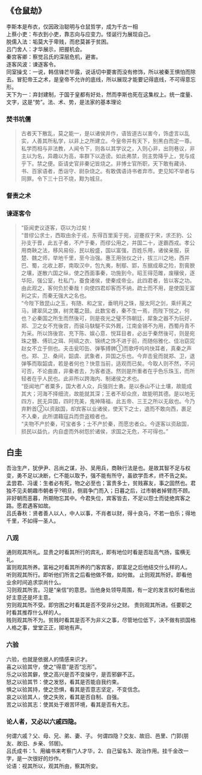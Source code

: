 ## 《仓鼠劫》
李斯本是布衣，仅因政治聪明与仓鼠哲学，成为千古一相  
上蔡小吏：布衣到小吏，靠志向与应变力。怪诞行为展现自己。  
脱儒入法：垢莫大于卑贱，而悲莫甚于贫困。  
吕门舍人：才华展示，把握机会。  
秦宫客卿：察觉吕氏的深层危机，避害。  
逐客风波：谏逐客令。  
同室操戈：一说，韩信锋芒毕露，说话切中要害而没有修饰，所以被秦王惧怕而除去。冒犯帝王之术，是皇帝不允许的底线，所以展现才能要记得底线，不可得意忘形。  
天下为一：弃封建制，于国于皇都有好处，然而李斯也死在这集权上。统一度量、文字，这是“势”。法、术、势，是法家的基本理论  
### 焚书坑儒
>古者天下散乱，莫之能一，是以诸侯并作，语皆道古以害今，饰虚言以乱实，人善其所私学，以非上之所建立。今皇帝并有天下，别黑白而定一尊。私学而相与非法教，人闻令下，则各以其学议之，入则心非，出则巷议，非主以为名，异趣以为高，率群下以造谤。如此弗禁，则主势降乎上，党与成乎下。禁之便。臣请史官非秦记皆烧之。非博士官所职，天下敢有藏诗、书、百家语者，悉诣守、尉杂烧之。有敢偶语诗书者弃市。吏见知不举者与同罪。令下三十日不烧，黥为城旦。  

### 督责之术  

### 谏逐客令
>“臣闻吏议逐客，窃以为过矣！  
“昔缪公求士，西取由余于戎，东得百里奚于宛，迎蹇叔于宋，求丕豹、公孙支于晋，此五子者，不产于秦，而缪公用之，并国二十，遂霸西戎。孝公用商鞅之法，移风易俗，民以殷盛，国以富强，百姓乐用，诸侯亲服，获楚、魏之师，举地千里，至今治强。惠王用张仪之计，拔三川之地，西并巴、蜀，北收上郡，南取汉中，包九夷，制鄢、郢，东据成皋之险，割膏腴之壤，遂散六国之纵，使之西面事秦，功施到今。昭王得范雎，废穰侯，逐华阳，强公室，杜私门，蚕食诸侯，使秦成帝业。此四君者，皆以客之功。由此观之，客何负於秦哉！向使四君却客而不纳，疏士而不用，是使国无富利之实，而秦无强大之名也。  
“今陛下致昆山之玉，有随、和之宝，垂明月之珠，服太阿之剑，乘纤离之马，建翠凤之旗，树灵鼍之鼓。此数宝者，秦不生一焉，而陛下悦之，何也？必秦国之所生而然後可，则是夜光之璧不饰朝廷，犀象之器不为玩好，郑、卫之女不充後宫，而骏马駃騠不实外厩，江南金锡不为用，西蜀丹青不为采。所以饰後宫、充下陈、娱心意、悦耳目者，必出于秦然後可，则是宛珠之簪、傅玑之珥、阿缟之衣、锦绣之饰不进于前，而随俗雅化、佳冶窈窕赵女不立于侧也。夫击瓮叩缶、弹筝搏髀①而歌呼呜呜快耳者，真秦之声也。郑、卫、桑间，韶虞、武象者，异国之乐也。今弃击瓮而就郑、卫，退弹筝而取韶虞，若是者何也？快意当前，适观而已矣。今取人则不然，不问可否，不论曲直，非秦者去，为客者逐。然则是所重者在乎色乐珠玉，而所轻者在乎人民也。此非所以跨海内、制诸侯之术也。  
“臣闻地广者粟多，国大者人众，兵强则士勇。是以泰山不让土壤，故能成其大；河海不择细流，故能就其深；王者不却众庶，故能明其德。是以地无四方，民无异国，四时充美，鬼神降福，此五帝、三王之所以无敌也。今乃弃黔首②以资敌国，却宾客以业诸侯，使天下之士，退而不敢向西，裹足不入秦，此所谓藉寇兵而赍盗粮者也。  
“夫物不产於秦，可宝者多；士不产於秦，而愿忠者众。今逐客以资敌国，损民以益仇，内自虚而外树怨於诸侯，求国之无危，不可得也。”  


## 白圭
吾治生产，犹伊尹、吕尚之谋，孙、吴用兵，商鞅行法是也。是故其智不足与权变，勇不足以决断，仁不能以取予，强不能有所守，虽欲学吾术，终不告之矣。  
孟尝君、冯谖：生者必有死，物之必至也；富贵多士，贫贱寡友，事之固然也。君独不见夫朝趣市朝者乎?明旦，侧肩争门而入；日暮之后，过市朝者掉臂而不顾。非好朝而恶暮，所期物忘其中。今君失位，宾客皆去，不足以怨士而徒绝宾客之路。愿君遇客如故。  
吕氏春秋：贤者善人以人，中人以事，不肖者以财，得十良马，不若一伯乐；得地千里，不如得一圣人。  
### 八观
通则观其所礼。显贵之时看其所行的宾礼，即有地位时看是否趾高气扬，蛮横无礼。  
富则观其所养。富裕之时看其所养的门客宾客，即富足之后他结交什么样的人。  
听则观其所行。即听他们所言之后看他做不做，如何做。 止则观其所好。即看他业余时间追求崇尚什么。    
习则观其所言。习是“亲信”的意思。当他身处领导周围，有一定的发言权时看他出好主意还是坏主意。  
穷则观其所不受。即穷困之时看其是否不受非分之财。 贵则观其所进。任要职之时看其推荐什么样的人。  
贱则观其所不为。贫贱时看其是否不为非义之事，尽管地位低下，决不做有损国格人格之事，堂堂正正，掷地有声。     
### 六验
六验，也就是依据人的情感来识才。      
喜之以验其守，使之“得意”是否“忘形”。  
乐之以验其僻，使之高兴是否不变操守，是否邪僻不正。  
怒之以验其节：使之发怒，看其是否能自我约束。  
惧之以验其持，使之恐惧，看其是否意志坚定，不变信念。  
哀之以验其人，使之失败，看其是否自制、自强。  
苦之以验其志：使其处于艰苦环境，看其是否有大志。       
### 论人者，又必以六戚四隐。
何谓六戚？父、母、兄、弟、妻、子。  何谓四隐？交友、故旧、邑里、门郭(朋友、故旧、乡亲、邻居)。  
吕氏成书：1、用编书来考察门人才华，2、自己留名3、政治作用。挂千金改一字，是一次很好的炒作。  
论语：视其所以，观其所由，察其所安。  
